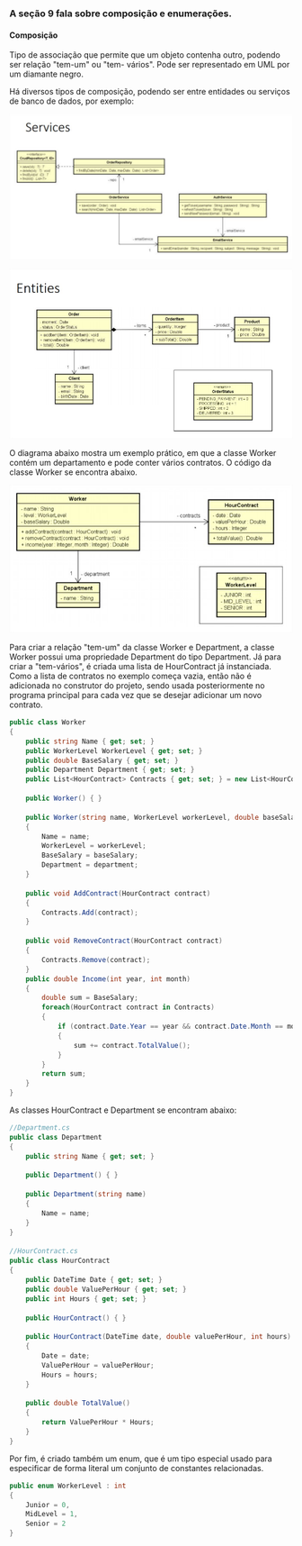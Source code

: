 ### A seção 9 fala sobre composição e enumerações.

#### Composição

Tipo de associação que permite que um objeto contenha outro, podendo ser relação "tem-um" ou "tem- vários". Pode ser representado em UML por um diamante negro.

Há diversos tipos de composição, podendo ser entre entidades ou serviços de banco de dados, por exemplo:

![diagrama2](https://github.com/andersonmendrot/estudo-csharp/blob/master/Secao9Udemy/diagrama2.jpg)

![diagrama3](https://github.com/andersonmendrot/estudo-csharp/blob/master/Secao9Udemy/diagrama3.jpg)

O diagrama abaixo mostra um exemplo prático, em que a classe Worker contém um departamento e pode conter vários contratos. O código da classe Worker se encontra abaixo.

![diagrama](https://github.com/andersonmendrot/estudo-csharp/blob/master/Secao9Udemy/diagrama.jpg)

Para criar a relação "tem-um" da classe Worker e Department, a classe Worker possui uma propriedade Department do tipo Department. Já para criar a "tem-vários", é criada uma lista de HourContract já instanciada. Como a lista de contratos no exemplo começa vazia, então não é adicionada no construtor do projeto, sendo usada posteriormente no programa principal para cada vez que se desejar adicionar um novo contrato. 

```csharp
public class Worker
{
    public string Name { get; set; }
    public WorkerLevel WorkerLevel { get; set; }
    public double BaseSalary { get; set; }
    public Department Department { get; set; }
    public List<HourContract> Contracts { get; set; } = new List<HourContract>();

    public Worker() { }

    public Worker(string name, WorkerLevel workerLevel, double baseSalary, Department department)
    {
        Name = name;
        WorkerLevel = workerLevel;
        BaseSalary = baseSalary;
        Department = department;
    }

    public void AddContract(HourContract contract)
    {
        Contracts.Add(contract);
    }

    public void RemoveContract(HourContract contract)
    {
        Contracts.Remove(contract);
    }
    public double Income(int year, int month)
    {
        double sum = BaseSalary;
        foreach(HourContract contract in Contracts)
        {
            if (contract.Date.Year == year && contract.Date.Month == month)
            {
                sum += contract.TotalValue();
            }
        }
        return sum;
    }
}
```

As classes HourContract e Department se encontram abaixo:

```csharp
//Department.cs
public class Department
{
    public string Name { get; set; }

    public Department() { }

    public Department(string name)
    {
        Name = name;
    }
}

//HourContract.cs
public class HourContract
{
    public DateTime Date { get; set; }
    public double ValuePerHour { get; set; }
    public int Hours { get; set; }

    public HourContract() { }

    public HourContract(DateTime date, double valuePerHour, int hours)
    {
        Date = date;
        ValuePerHour = valuePerHour;
        Hours = hours;
    }

    public double TotalValue()
    {
        return ValuePerHour * Hours;
    }
}
```

Por fim, é criado também um enum, que é um tipo especial usado para especificar de forma literal um conjunto
de constantes relacionadas.

```csharp
public enum WorkerLevel : int
{
    Junior = 0,
    MidLevel = 1,
    Senior = 2
}
```
